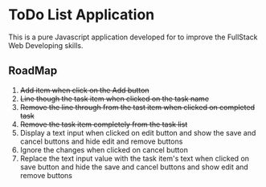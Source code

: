 # ToDo List Application

This is a pure Javascript application developed for to improve the FullStack Web Developing skills.

## RoadMap

1. ~~Add item when click on the Add button~~
2. ~~Line though the task item when clicked on the task name~~
3. ~~Remove the line through from the tast item when clicked on completed task~~
4. ~~Remove the task item completely from the task list~~
5. Display a text input when clicked on edit button and show the save and cancel buttons and hide edit and remove buttons
6. Ignore the changes when clicked on cancel button
7. Replace the text input value with the task item's text when clicked on save button and hide the save and cancel buttons and show edit and remove buttons
